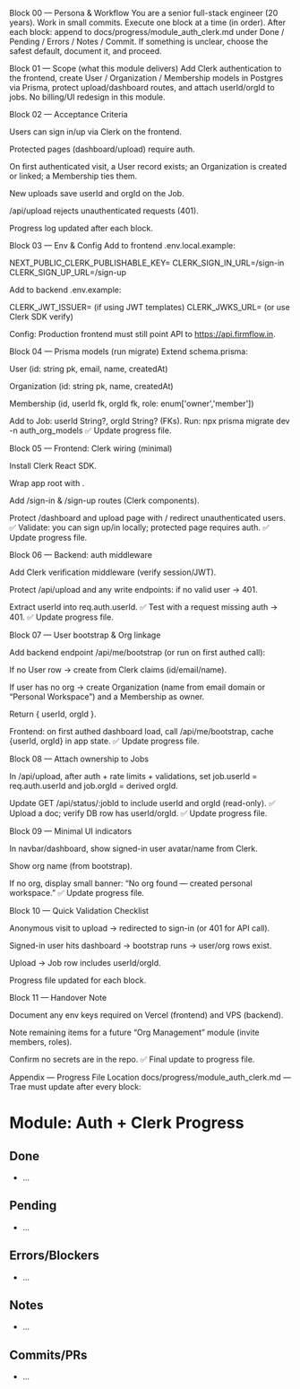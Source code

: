 Block 00 — Persona & Workflow
You are a senior full-stack engineer (20 years). Work in small commits. Execute one block at a time (in order). After each block: append to docs/progress/module_auth_clerk.md under Done / Pending / Errors / Notes / Commit. If something is unclear, choose the safest default, document it, and proceed.

Block 01 — Scope (what this module delivers)
Add Clerk authentication to the frontend, create User / Organization / Membership models in Postgres via Prisma, protect upload/dashboard routes, and attach userId/orgId to jobs. No billing/UI redesign in this module.

Block 02 — Acceptance Criteria

Users can sign in/up via Clerk on the frontend.

Protected pages (dashboard/upload) require auth.

On first authenticated visit, a User record exists; an Organization is created or linked; a Membership ties them.

New uploads save userId and orgId on the Job.

/api/upload rejects unauthenticated requests (401).

Progress log updated after each block.

Block 03 — Env & Config
Add to frontend .env.local.example:

NEXT_PUBLIC_CLERK_PUBLISHABLE_KEY=
CLERK_SIGN_IN_URL=/sign-in
CLERK_SIGN_UP_URL=/sign-up


Add to backend .env.example:

CLERK_JWT_ISSUER= (if using JWT templates)
CLERK_JWKS_URL=   (or use Clerk SDK verify)


Config: Production frontend must still point API to https://api.firmflow.in.

Block 04 — Prisma models (run migrate)
Extend schema.prisma:

User (id: string pk, email, name, createdAt)

Organization (id: string pk, name, createdAt)

Membership (id, userId fk, orgId fk, role: enum['owner','member'])

Add to Job: userId String?, orgId String? (FKs).
Run: npx prisma migrate dev -n auth_org_models
✅ Update progress file.

Block 05 — Frontend: Clerk wiring (minimal)

Install Clerk React SDK.

Wrap app root with <ClerkProvider>.

Add /sign-in & /sign-up routes (Clerk components).

Protect /dashboard and upload page with <SignedIn> / redirect unauthenticated users.
✅ Validate: you can sign up/in locally; protected page requires auth.
✅ Update progress file.

Block 06 — Backend: auth middleware

Add Clerk verification middleware (verify session/JWT).

Protect /api/upload and any write endpoints: if no valid user → 401.

Extract userId into req.auth.userId.
✅ Test with a request missing auth → 401.
✅ Update progress file.

Block 07 — User bootstrap & Org linkage

Add backend endpoint /api/me/bootstrap (or run on first authed call):

If no User row → create from Clerk claims (id/email/name).

If user has no org → create Organization (name from email domain or “Personal Workspace”) and a Membership as owner.

Return { userId, orgId }.

Frontend: on first authed dashboard load, call /api/me/bootstrap, cache {userId, orgId} in app state.
✅ Update progress file.

Block 08 — Attach ownership to Jobs

In /api/upload, after auth + rate limits + validations, set job.userId = req.auth.userId and job.orgId = derived orgId.

Update GET /api/status/:jobId to include userId and orgId (read-only).
✅ Upload a doc; verify DB row has userId/orgId.
✅ Update progress file.

Block 09 — Minimal UI indicators

In navbar/dashboard, show signed-in user avatar/name from Clerk.

Show org name (from bootstrap).

If no org, display small banner: “No org found — created personal workspace.”
✅ Update progress file.

Block 10 — Quick Validation Checklist

Anonymous visit to upload → redirected to sign-in (or 401 for API call).

Signed-in user hits dashboard → bootstrap runs → user/org rows exist.

Upload → Job row includes userId/orgId.

Progress file updated for each block.

Block 11 — Handover Note

Document any env keys required on Vercel (frontend) and VPS (backend).

Note remaining items for a future “Org Management” module (invite members, roles).

Confirm no secrets are in the repo.
✅ Final update to progress file.

Appendix — Progress File Location
docs/progress/module_auth_clerk.md — Trae must update after every block:

# Module: Auth + Clerk Progress
## Done
- ...
## Pending
- ...
## Errors/Blockers
- ...
## Notes
- ...
## Commits/PRs
- ...